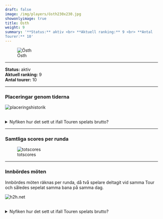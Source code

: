 ```yaml
---  
draft: false  
image: /img/players/östh230x230.jpg  
showonlyimage: true  
title: Östh  
weight: 9  
summary: '**Status:** aktiv <br> **Aktuell ranking:** 9 <br> **Antal
Tourer:** 10'  
---
```


<figure>
<img src="/img/players/östh230x230.jpg" alt="Östh" />
<figcaption aria-hidden="true">Östh</figcaption>
</figure>

------------------------------------------------------------------------

**Status:** aktiv  
**Aktuell ranking:** 9  
**Antal tourer:** 10

------------------------------------------------------------------------

### Placeringar genom tiderna

![placeringshistorik](/playerstats/Östh.placing.net.png) <br><br>
<details> <summary>Nyfiken hur det sett ut ifall Touren spelats
brutto?</summary> <p>

![placeringshistorik](/playerstats/Östh.placing.gross.png) </p>
</details>

------------------------------------------------------------------------

### Samtliga scores per runda

<figure>
<img src="/playerstats/Östh.totscores.png" alt="totscores" />
<figcaption aria-hidden="true">totscores</figcaption>
</figure>

------------------------------------------------------------------------

### Innbördes möten

Innbördes möten räknas per runda, då två spelare deltagit vid samma Tour
och således sepelat samma bana på samma dag.

![h2h.net](/playerstats/Östh.h2h.net.png) <br><br> <details>
<summary>Nyfiken hur det sett ut ifall Touren spelats brutto?</summary>
<p>

![h2h.gross](/playerstats/Östh.h2h.gross.png) </p> </details>
